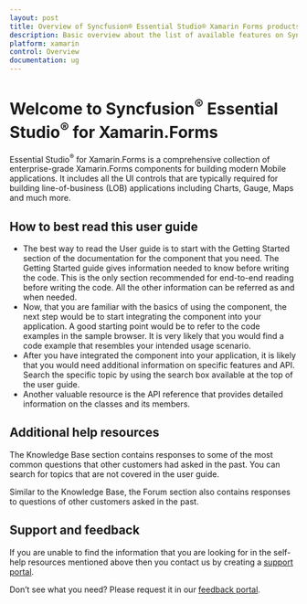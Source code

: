 ```yaml
---
layout: post
title: Overview of Syncfusion® Essential Studio® Xamarin Forms products
description: Basic overview about the list of available features on Syncfusion® Xamarin.Forms  components and steps to use the guide.
platform: xamarin
control: Overview
documentation: ug
---
```


# Welcome to Syncfusion<sup>®</sup> Essential Studio<sup>®</sup> for Xamarin.Forms

Essential Studio<sup>®</sup> for Xamarin.Forms is a comprehensive collection of enterprise-grade Xamarin.Forms components for building modern Mobile applications. It includes all the UI controls that are typically required for building line-of-business (LOB) applications including Charts, Gauge, Maps and much more.

## How to best read this user guide

* The best way to read the User guide is to start with the Getting Started section of the documentation for the component that you need. The Getting Started guide gives information needed to know before writing the code. This is the only section recommended for end-to-end reading before writing the code. All the other information can be referred as and when needed.
* Now, that you are familiar with the basics of using the component, the next step would be to start integrating the component into your application. A good starting point would be to refer to the code examples in the sample browser. It is very likely that you would find a code example that resembles your intended usage scenario.
* After you have integrated the component into your application, it is likely that you would need additional information on specific features and API. Search the specific topic by using the search box available at the top of the user guide.
* Another valuable resource is the API reference that provides detailed information on the classes and its members.

## Additional help resources

The Knowledge Base section contains responses to some of the most common questions that other customers had asked in the past. You can search for topics that are not covered in the user guide.

Similar to the Knowledge Base, the Forum section also contains responses to questions of other customers asked in the past.

## Support and feedback

If you are unable to find the information that you are looking for in the self-help resources mentioned above then you contact us by creating a [support portal][support-link].

[support-link]: https://support.syncfusion.com/create

Don’t see what you need? Please request it in our [feedback portal](https://www.syncfusion.com/feedback/xamarin-forms).